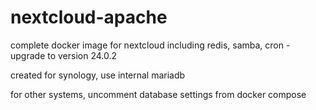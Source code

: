 # nextcloud-apache
complete docker image for nextcloud including redis, samba, cron - upgrade to version 24.0.2

created for synology, use internal mariadb

for other systems, uncomment database settings from docker compose
